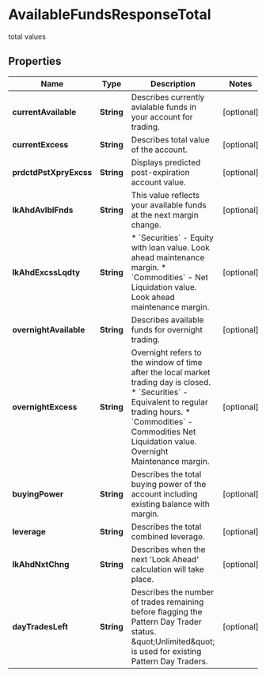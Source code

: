 

# AvailableFundsResponseTotal

total values

## Properties

| Name | Type | Description | Notes |
|------------ | ------------- | ------------- | -------------|
|**currentAvailable** | **String** | Describes currently avialable funds in your account for trading. |  [optional] |
|**currentExcess** | **String** | Describes total value of the account. |  [optional] |
|**prdctdPstXpryExcss** | **String** | Displays predicted post-expiration account value. |  [optional] |
|**lkAhdAvlblFnds** | **String** | This value reflects your available funds at the next margin change. |  [optional] |
|**lkAhdExcssLqdty** | **String** | * &#x60;Securities&#x60; - Equity with loan value. Look ahead maintenance margin.  * &#x60;Commodities&#x60; - Net Liquidation value. Look ahead maintenance margin.  |  [optional] |
|**overnightAvailable** | **String** | Describes available funds for overnight trading. |  [optional] |
|**overnightExcess** | **String** | Overnight refers to the window of time after the local market trading day is closed.    * &#x60;Securities&#x60; - Equivalent to regular trading hours.     * &#x60;Commodities&#x60; - Commodities Net Liquidation value. Overnight Maintenance margin.  |  [optional] |
|**buyingPower** | **String** | Describes the total buying power of the account including existing balance with margin. |  [optional] |
|**leverage** | **String** | Describes the total combined leverage. |  [optional] |
|**lkAhdNxtChng** | **String** | Describes when the next &#39;Look Ahead&#39; calculation will take place. |  [optional] |
|**dayTradesLeft** | **String** | Describes the number of trades remaining before flagging the Pattern Day Trader status. \&quot;Unlimited\&quot; is used for existing Pattern Day Traders. |  [optional] |



